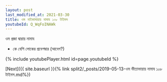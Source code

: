 ```yaml
---
layout: post
last_modified_at: 2021-03-30
title: ওম নাইকামায়ায় নামায ১০৮ টাইমস
youtubeId: Q_WqFoINAWk
---
```

 
 
 ওম প্রজা দ্বারায় নামায  
 
 -  কে বেশি লোকের প্রবেশদ্বার (আবেগ?) 
 
  
 
  
 
 
 
 
 
 


{% include youtubePlayer.html id=page.youtubeId %}
 
[Next]({{ site.baseurl }}{% link  split2/_posts/2019-05-13-ওম ভীতাভায়ায় নামায ১০৮ টাইমস.md%})
 
